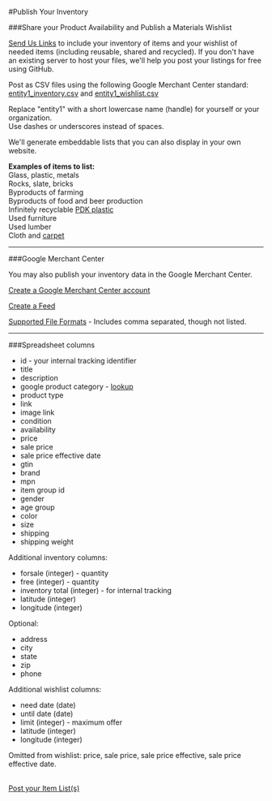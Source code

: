 #Publish Your Inventory

###Share your Product Availability and Publish a Materials Wishlist

[Send Us Links](add) to include your inventory of items and your wishlist of needed items (including reusable, shared and recycled).  If you don't have an existing server to host your files, we'll help you post your listings for free using GitHub.  

Post as CSV files using the following Google Merchant Center standard:  
[entity1\_inventory.csv](entity1_inventory.csv) and [entity1\_wishlist.csv](entity1_wishlist.csv)  

Replace "entity1" with a short lowercase name (handle) for yourself or your organization.  
Use dashes or underscores instead of spaces.  

We'll generate embeddable lists that you can also display in your own website.  

<b>Examples of items to list:</b>  
Glass, plastic, metals  
Rocks, slate, bricks  
Byproducts of farming  
Byproducts of food and beer production    
Infinitely recyclable [PDK plastic](https://www.packagingdigest.com/sustainable-packaging/new-plastic-for-food-packaging-is-infinitely-recyclable-2019-07-25)   
Used furniture  
Used lumber  
Cloth and <a href="https://www.thisoldhouse.com/ideas/how-to-recycle-your-old-carpet">carpet</a>  
 


<hr>

###Google Merchant Center

You may also publish your inventory data in the Google Merchant Center.   

[Create a Google Merchant Center account](https://www.google.com/retail/solutions/merchant-center/)  

[Create a Feed](https://support.google.com/merchants/answer/7439058?hl=en)  

[Supported File Formats](https://support.google.com/merchants/answer/160567?hl=en&ref_topic=3163841) - Includes comma separated, though not listed.  

<hr>

###Spreadsheet columns

- id - your internal tracking identifier  
- title  
- description  
- google product category - [lookup](https://www.google.com/basepages/producttype/taxonomy.en-US.txt)  
- product type  
- link  
- image link  
- condition  
- availability  
- price  
- sale price  
- sale price effective date  
- gtin  
- brand  
- mpn  
- item group id  
- gender  
- age group  
- color  
- size  
- shipping  
- shipping weight  

Additional inventory columns:  

- forsale (integer) - quantity  
- free (integer) - quantity  
- inventory total (integer) - for internal tracking
- latitude (integer)
- longitude (integer)

Optional:  

- address
- city
- state
- zip
- phone

Additional wishlist columns:  

- need date (date)  
- until date (date)
- limit (integer) - maximum offer  
- latitude (integer)  
- longitude (integer)  

Omitted from wishlist: price, sale price, sale price effective, sale price effective date.  
<br>

[Post your Item List(s)](add)

<!--


<hr>

###Bonsai Data Storage

[The Bonsai approach](https://github.com/BONSAMURAIS/bonsai/wiki/Data-Storage) with 
[RDF and JSON-LD](https://www.w3.org/2013/dwbp/wiki/RDF_AND_JSON-LD_UseCases) could be researched, but without a content management system interface, it may be too complex for small merchants to use.  
-->